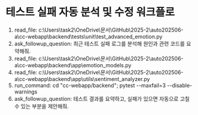 # 테스트 실패 자동 분석 및 수정 워크플로

1. read_file: c:\Users\task2\OneDrive\문서\GitHub\2025-2\auto202506-a\cc-webapp\backend\tests\unit\test_advanced_emotion.py
2. ask_followup_question: 최근 테스트 실패 로그를 분석해 원인과 관련 코드를 요약해줘.
3. read_file: c:\Users\task2\OneDrive\문서\GitHub\2025-2\auto202506-a\cc-webapp\backend\app\emotion_models.py
4. read_file: c:\Users\task2\OneDrive\문서\GitHub\2025-2\auto202506-a\cc-webapp\backend\app\utils\sentiment_analyzer.py
5. run_command: cd "cc-webapp/backend"; pytest --maxfail=3 --disable-warnings
6. ask_followup_question: 테스트 결과를 요약하고, 실패가 있으면 자동으로 고칠 수 있는 부분을 제안해줘.